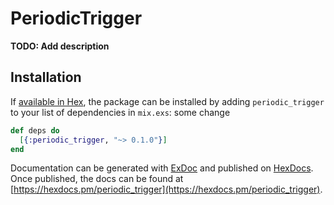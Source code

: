 # PeriodicTrigger

**TODO: Add description**

## Installation

If [available in Hex](https://hex.pm/docs/publish), the package can be installed
by adding `periodic_trigger` to your list of dependencies in `mix.exs`:
some change
```elixir
def deps do
  [{:periodic_trigger, "~> 0.1.0"}]
end
```

Documentation can be generated with [ExDoc](https://github.com/elixir-lang/ex_doc)
and published on [HexDocs](https://hexdocs.pm). Once published, the docs can
be found at [https://hexdocs.pm/periodic_trigger](https://hexdocs.pm/periodic_trigger).
